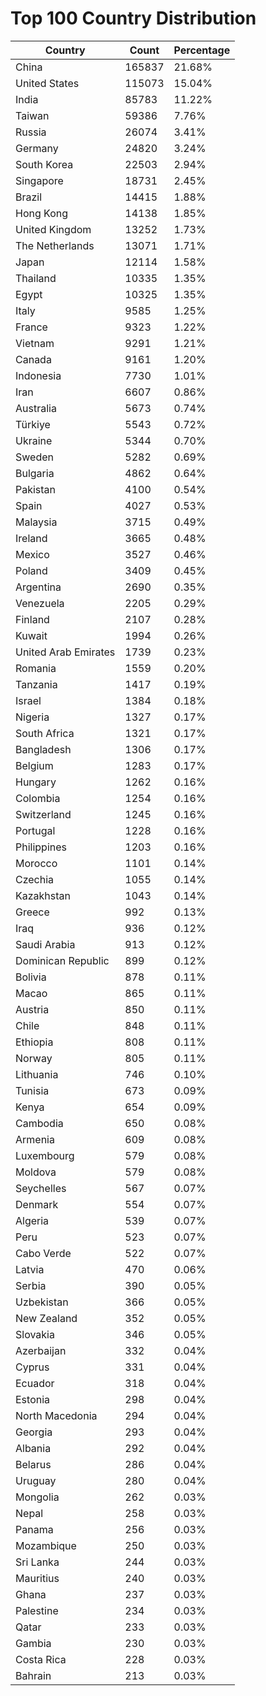 # Top 100 Country Distribution
| Country | Count | Percentage |
|----|----|----|
| China | 165837 | 21.68% |
| United States | 115073 | 15.04% |
| India | 85783 | 11.22% |
| Taiwan | 59386 | 7.76% |
| Russia | 26074 | 3.41% |
| Germany | 24820 | 3.24% |
| South Korea | 22503 | 2.94% |
| Singapore | 18731 | 2.45% |
| Brazil | 14415 | 1.88% |
| Hong Kong | 14138 | 1.85% |
| United Kingdom | 13252 | 1.73% |
| The Netherlands | 13071 | 1.71% |
| Japan | 12114 | 1.58% |
| Thailand | 10335 | 1.35% |
| Egypt | 10325 | 1.35% |
| Italy | 9585 | 1.25% |
| France | 9323 | 1.22% |
| Vietnam | 9291 | 1.21% |
| Canada | 9161 | 1.20% |
| Indonesia | 7730 | 1.01% |
| Iran | 6607 | 0.86% |
| Australia | 5673 | 0.74% |
| Türkiye | 5543 | 0.72% |
| Ukraine | 5344 | 0.70% |
| Sweden | 5282 | 0.69% |
| Bulgaria | 4862 | 0.64% |
| Pakistan | 4100 | 0.54% |
| Spain | 4027 | 0.53% |
| Malaysia | 3715 | 0.49% |
| Ireland | 3665 | 0.48% |
| Mexico | 3527 | 0.46% |
| Poland | 3409 | 0.45% |
| Argentina | 2690 | 0.35% |
| Venezuela | 2205 | 0.29% |
| Finland | 2107 | 0.28% |
| Kuwait | 1994 | 0.26% |
| United Arab Emirates | 1739 | 0.23% |
| Romania | 1559 | 0.20% |
| Tanzania | 1417 | 0.19% |
| Israel | 1384 | 0.18% |
| Nigeria | 1327 | 0.17% |
| South Africa | 1321 | 0.17% |
| Bangladesh | 1306 | 0.17% |
| Belgium | 1283 | 0.17% |
| Hungary | 1262 | 0.16% |
| Colombia | 1254 | 0.16% |
| Switzerland | 1245 | 0.16% |
| Portugal | 1228 | 0.16% |
| Philippines | 1203 | 0.16% |
| Morocco | 1101 | 0.14% |
| Czechia | 1055 | 0.14% |
| Kazakhstan | 1043 | 0.14% |
| Greece | 992 | 0.13% |
| Iraq | 936 | 0.12% |
| Saudi Arabia | 913 | 0.12% |
| Dominican Republic | 899 | 0.12% |
| Bolivia | 878 | 0.11% |
| Macao | 865 | 0.11% |
| Austria | 850 | 0.11% |
| Chile | 848 | 0.11% |
| Ethiopia | 808 | 0.11% |
| Norway | 805 | 0.11% |
| Lithuania | 746 | 0.10% |
| Tunisia | 673 | 0.09% |
| Kenya | 654 | 0.09% |
| Cambodia | 650 | 0.08% |
| Armenia | 609 | 0.08% |
| Luxembourg | 579 | 0.08% |
| Moldova | 579 | 0.08% |
| Seychelles | 567 | 0.07% |
| Denmark | 554 | 0.07% |
| Algeria | 539 | 0.07% |
| Peru | 523 | 0.07% |
| Cabo Verde | 522 | 0.07% |
| Latvia | 470 | 0.06% |
| Serbia | 390 | 0.05% |
| Uzbekistan | 366 | 0.05% |
| New Zealand | 352 | 0.05% |
| Slovakia | 346 | 0.05% |
| Azerbaijan | 332 | 0.04% |
| Cyprus | 331 | 0.04% |
| Ecuador | 318 | 0.04% |
| Estonia | 298 | 0.04% |
| North Macedonia | 294 | 0.04% |
| Georgia | 293 | 0.04% |
| Albania | 292 | 0.04% |
| Belarus | 286 | 0.04% |
| Uruguay | 280 | 0.04% |
| Mongolia | 262 | 0.03% |
| Nepal | 258 | 0.03% |
| Panama | 256 | 0.03% |
| Mozambique | 250 | 0.03% |
| Sri Lanka | 244 | 0.03% |
| Mauritius | 240 | 0.03% |
| Ghana | 237 | 0.03% |
| Palestine | 234 | 0.03% |
| Qatar | 233 | 0.03% |
| Gambia | 230 | 0.03% |
| Costa Rica | 228 | 0.03% |
| Bahrain | 213 | 0.03% |
